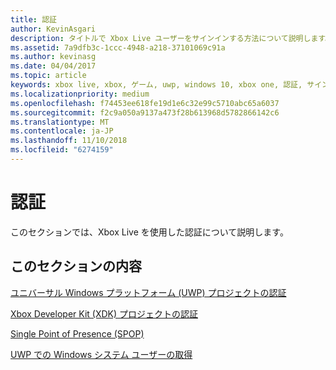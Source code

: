 ```yaml
---
title: 認証
author: KevinAsgari
description: タイトルで Xbox Live ユーザーをサインインする方法について説明します。
ms.assetid: 7a9dfb3c-1ccc-4948-a218-37101069c91a
ms.author: kevinasg
ms.date: 04/04/2017
ms.topic: article
keywords: xbox live, xbox, ゲーム, uwp, windows 10, xbox one, 認証, サインイン
ms.localizationpriority: medium
ms.openlocfilehash: f74453ee618fe19d1e6c32e99c5710abc65a6037
ms.sourcegitcommit: f2c9a050a9137a473f28b613968d5782866142c6
ms.translationtype: MT
ms.contentlocale: ja-JP
ms.lasthandoff: 11/10/2018
ms.locfileid: "6274159"
---
```

# <a name="authentication"></a>認証

このセクションでは、Xbox Live を使用した認証について説明します。

## <a name="in-this-section"></a>このセクションの内容

[ユニバーサル Windows プラットフォーム (UWP) プロジェクトの認証](authentication-for-UWP-projects.md)

[Xbox Developer Kit (XDK) プロジェクトの認証](authentication-for-XDK-projects.md)

[Single Point of Presence (SPOP)](single-point-of-presence.md)

[UWP での Windows システム ユーザーの取得](retrieving-windows-system-user-on-UWP.md)
